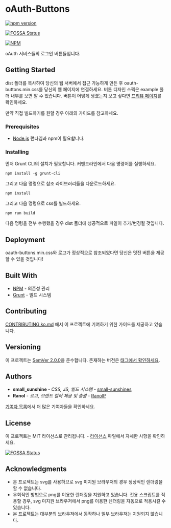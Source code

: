 # oAuth-Buttons

[![npm version](https://badge.fury.io/js/oauth-buttons.svg)](https://badge.fury.io/js/oauth-buttons)

[![FOSSA Status](https://app.fossa.io/api/projects/git%2Bgithub.com%2Fsmall-sunshines%2FoAuth-Buttons.svg?type=shield)](https://app.fossa.io/projects/git%2Bgithub.com%2Fsmall-sunshines%2FoAuth-Buttons?ref=badge_shield)


[![NPM](https://nodei.co/npm/oauth-buttons.png?downloads=true&downloadRank=true&stars=true)](https://nodei.co/npm/oauth-buttons/)

oAuth 서비스들의 로그인 버튼들입니다.

## Getting Started

dist 폴더를 복사하여 당신의 웹 서버에서 접근 가능하게 만든 후 oauth-buttons.min.css를 당신의 웹 페이지에 연결하세요. 버튼 디자인 스펙은 example 폴더 내부를 보면 알 수 있습니다. 버튼이 어떻게 생겼는지 보고 싶다면 [프리뷰 페이지](https://small-sunshines.github.io/oAuth-Buttons/)를 확인하세요.

만약 직접 빌드하기를 원할 경우 아래의 가이드를 참고하세요.

### Prerequisites

* [Node.js](https://nodejs.org/ko/) 런타임과 npm이 필요합니다.

### Installing

먼저 Grunt CLI의 설치가 필요합니다. 커맨드라인에서 다음 명령어를 실행하세요.

```
npm install -g grunt-cli
```

그리고 다음 명령으로 참조 라이브러리들을 다운로드하세요.

```
npm install
```

그리고 다음 명령으로 css를 빌드하세요.

```
npm run build
```

다음 명령을 전부 수행했을 경우 dist 폴더에 성공적으로 파일이 추가/변경될 것입니다.

## Deployment

oauth-buttons.min.css와 로고가 정상적으로 참조되었다면 당신은 멋진 버튼을 제공할 수 있을 것입니다!

## Built With

* [NPM](https://www.npmjs.com/) - 의존성 관리
* [Grunt](https://gruntjs.com/) - 빌드 시스템

## Contributing

[CONTRIBUTING.ko.md](CONTRIBUTING.ko.md) 에서 이 프로젝트에 기여하기 위한 가이드를 제공하고 있습니다.

## Versioning

이 프로젝트는 [SemVer 2.0.0](http://semver.org/lang/ko)을 준수합니다. 존재하는 버전은 [태그에서 확인하세요](https://github.com/RanolP/oAuth-Buttons/tags).

## Authors

* **small_sunshine** - *CSS, JS, 빌드 시스템* - [small-sunshines](https://github.com/small-sunshines)
* **Ranol** - *로고, 브랜드 컬러 제공 및 총괄* - [RanolP](https://github.com/RanolP)

[기여자 목록](https://github.com/RanolP/oAuth-Buttons/contributors)에서 더 많은 기여자들을 확인하세요.

## License

이 프로젝트는 MIT 라이선스로 관리됩니다. - [라이선스](LICENSE) 파일에서 자세한 사항을 확인하세요.


[![FOSSA Status](https://app.fossa.io/api/projects/git%2Bgithub.com%2Fsmall-sunshines%2FoAuth-Buttons.svg?type=large)](https://app.fossa.io/projects/git%2Bgithub.com%2Fsmall-sunshines%2FoAuth-Buttons?ref=badge_large)

## Acknowledgments

* 본 프로젝트는 svg를 사용하므로 svg 미지원 브라우저의 경우 정상적인 렌더링을 할 수 없습니다.
* 우회적인 방법으로 png를 이용한 렌더링을 지원하고 있습니다. 전용 스크립트를 적용할 경우, svg 미지원 브라우저에서 png를 이용한 렌더링을 자동으로 적용시킬 수 있습니다.
* 본 프로젝트는 대부분의 브라우저에서 동작하나 일부 브라우저는 지원되지 않습니다.